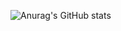 ![Anurag's GitHub stats](https://github-readme-stats.vercel.app/api?username=valdemarvictorleitecarvalho&show_icons=true&theme=radical)
